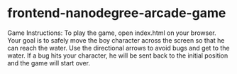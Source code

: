 frontend-nanodegree-arcade-game
===============================

Game Instructions:
To play the game, open index.html on your browser.
Your goal is to safely move the boy character across the screen so that he can reach the water. Use the directional arrows to avoid bugs and get to the water. If a bug hits your character, he will be sent back to the initial position and the game will start over. 